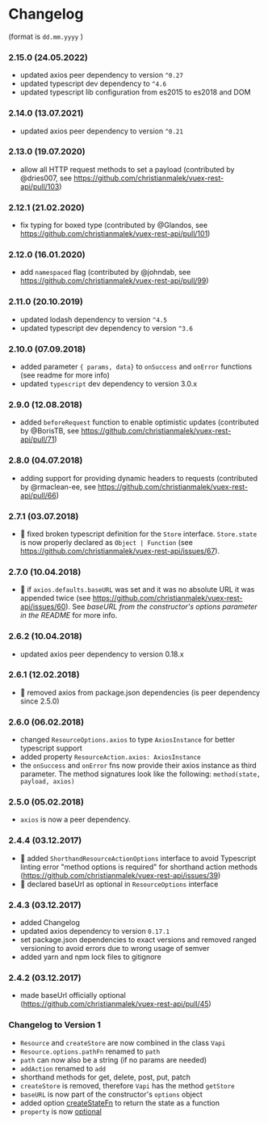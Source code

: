 # Changelog

(format is `dd.mm.yyyy` )

### 2.15.0 (24.05.2022)

* updated axios peer dependency to version `^0.27`
* updated typescript dev dependency to `^4.6`
* updated typescript lib configuration from es2015 to es2018 and DOM

### 2.14.0 (13.07.2021)

* updated axios peer dependency to version `^0.21`

### 2.13.0 (19.07.2020)

* allow all HTTP request methods to set a payload (contributed by @dries007, see https://github.com/christianmalek/vuex-rest-api/pull/103)

### 2.12.1 (21.02.2020)

* fix typing for boxed type (contributed by @Glandos, see https://github.com/christianmalek/vuex-rest-api/pull/101)

### 2.12.0 (16.01.2020)

* add `namespaced` flag (contributed by @johndab, see https://github.com/christianmalek/vuex-rest-api/pull/99)

### 2.11.0 (20.10.2019)

* updated lodash dependency to version `^4.5`
* updated typescript dev dependency to version `^3.6`

### 2.10.0 (07.09.2018)

* added parameter `{ params, data}` to `onSuccess` and `onError` functions (see readme for more info)
* updated `typescript` dev dependency to version 3.0.x

### 2.9.0 (12.08.2018)

* added `beforeRequest` function to enable optimistic updates (contributed by @BorisTB, see https://github.com/christianmalek/vuex-rest-api/pull/71)

### 2.8.0 (04.07.2018)

* adding support for providing dynamic headers to requests (contributed by @rmaclean-ee, see https://github.com/christianmalek/vuex-rest-api/pull/66)

### 2.7.1 (03.07.2018)

* 🐛 fixed broken typescript definition for the `Store` interface. `Store.state` is now properly declared as `Object | Function` (see https://github.com/christianmalek/vuex-rest-api/issues/67).

### 2.7.0 (10.04.2018)

* 🐛 if `axios.defaults.baseURL` was set and it was no absolute URL it was appended twice (see https://github.com/christianmalek/vuex-rest-api/issues/60). See *baseURL from the constructor's options parameter in the README* for more info.

### 2.6.2 (10.04.2018)

* updated axios peer dependency to version 0.18.x

### 2.6.1 (12.02.2018)

* 🐛 removed axios from package.json dependencies (is peer dependency since 2.5.0)

### 2.6.0 (06.02.2018)

* changed `ResourceOptions.axios` to type `AxiosInstance` for better typescript support
* added property `ResourceAction.axios: AxiosInstance`
* the `onSuccess` and `onError` fns now provide their axios instance as third parameter. The method signatures look like the following: `method(state, payload, axios)`

### 2.5.0 (05.02.2018)

* `axios` is now a peer dependency.

### 2.4.4 (03.12.2017)

* 🐛 added `ShorthandResourceActionOptions` interface to avoid Typescript linting error "method options is required" for shorthand action methods (https://github.com/christianmalek/vuex-rest-api/issues/39)
* 🐛 declared baseUrl as optional in `ResourceOptions` interface

### 2.4.3 (03.12.2017)

* added Changelog
* updated axios dependency to version `0.17.1`
* set package.json dependencies to exact versions and removed ranged versioning to avoid errors due to wrong usage of semver
* added yarn and npm lock files to gitignore

### 2.4.2 (03.12.2017)

* made baseUrl officially optional (https://github.com/christianmalek/vuex-rest-api/pull/45)

### Changelog to Version 1

* `Resource` and `createStore` are now combined in the class `Vapi`
* `Resource.options.pathFn` renamed to `path`
* `path` can now also be a string (if no params are needed)
* `addAction` renamed to `add`
* shorthand methods for get, delete, post, put, patch
* `createStore` is removed, therefore `Vapi` has the method `getStore`
* `baseURL` is now part of the constructor's `options` object
* added option [createStateFn](#-createstatefn) to return the state as a function
* `property` is now [optional](#when-to-set-property-in-spite-of-its-optionality)
